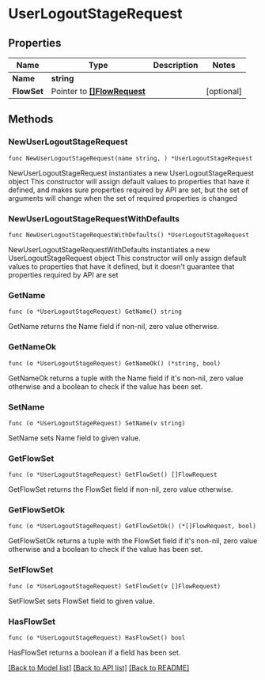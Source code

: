 # UserLogoutStageRequest

## Properties

Name | Type | Description | Notes
------------ | ------------- | ------------- | -------------
**Name** | **string** |  | 
**FlowSet** | Pointer to [**[]FlowRequest**](FlowRequest.md) |  | [optional] 

## Methods

### NewUserLogoutStageRequest

`func NewUserLogoutStageRequest(name string, ) *UserLogoutStageRequest`

NewUserLogoutStageRequest instantiates a new UserLogoutStageRequest object
This constructor will assign default values to properties that have it defined,
and makes sure properties required by API are set, but the set of arguments
will change when the set of required properties is changed

### NewUserLogoutStageRequestWithDefaults

`func NewUserLogoutStageRequestWithDefaults() *UserLogoutStageRequest`

NewUserLogoutStageRequestWithDefaults instantiates a new UserLogoutStageRequest object
This constructor will only assign default values to properties that have it defined,
but it doesn't guarantee that properties required by API are set

### GetName

`func (o *UserLogoutStageRequest) GetName() string`

GetName returns the Name field if non-nil, zero value otherwise.

### GetNameOk

`func (o *UserLogoutStageRequest) GetNameOk() (*string, bool)`

GetNameOk returns a tuple with the Name field if it's non-nil, zero value otherwise
and a boolean to check if the value has been set.

### SetName

`func (o *UserLogoutStageRequest) SetName(v string)`

SetName sets Name field to given value.


### GetFlowSet

`func (o *UserLogoutStageRequest) GetFlowSet() []FlowRequest`

GetFlowSet returns the FlowSet field if non-nil, zero value otherwise.

### GetFlowSetOk

`func (o *UserLogoutStageRequest) GetFlowSetOk() (*[]FlowRequest, bool)`

GetFlowSetOk returns a tuple with the FlowSet field if it's non-nil, zero value otherwise
and a boolean to check if the value has been set.

### SetFlowSet

`func (o *UserLogoutStageRequest) SetFlowSet(v []FlowRequest)`

SetFlowSet sets FlowSet field to given value.

### HasFlowSet

`func (o *UserLogoutStageRequest) HasFlowSet() bool`

HasFlowSet returns a boolean if a field has been set.


[[Back to Model list]](../README.md#documentation-for-models) [[Back to API list]](../README.md#documentation-for-api-endpoints) [[Back to README]](../README.md)


